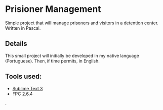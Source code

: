 # Prisioner Management
 Simple project that will manage prisoners and visitors in a detention center. Written in Pascal.


## Details
This small project will initially be developed in my native language (Portuguese). Then, if time permits, in English.

## Tools used:
- [Sublime Text 3](https://www.sublimetext.com/3)
- FPC 2.6.4

.